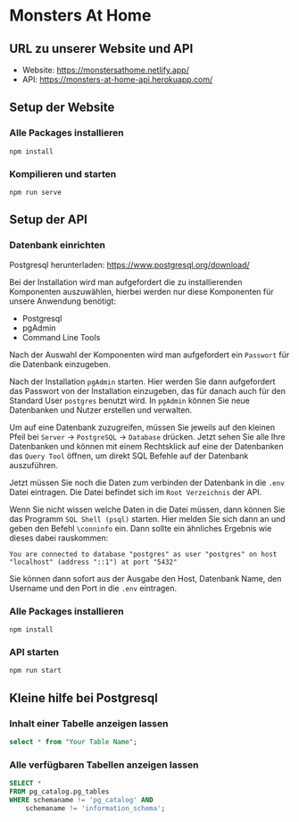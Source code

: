 # Monsters At Home

## URL zu unserer Website und API
* Website: https://monstersathome.netlify.app/
* API: https://monsters-at-home-api.herokuapp.com/

## Setup der Website
### Alle Packages installieren
```
npm install
```

### Kompilieren und starten
```
npm run serve
```

## Setup der API
### Datenbank einrichten

Postgresql herunterladen: https://www.postgresql.org/download/

Bei der Installation wird man aufgefordert die zu installierenden Komponenten auszuwählen, hierbei werden nur diese Komponenten für unsere Anwendung benötigt:
* Postgresql
* pgAdmin
* Command Line Tools

Nach der Auswahl der Komponenten wird man aufgefordert ein `Passwort` für die Datenbank einzugeben.

Nach der Installation `pgAdmin` starten. Hier werden Sie dann aufgefordert das Passwort von der Installation einzugeben, das für danach auch für den Standard User `postgres` benutzt wird. In `pgAdmin` können Sie neue Datenbanken und Nutzer erstellen und verwalten.

Um auf eine Datenbank zuzugreifen, müssen Sie jeweils auf den kleinen Pfeil bei `Server` -> `PostgreSQL` -> `Database` drücken. Jetzt sehen Sie alle Ihre Datenbanken und können mit einem Rechtsklick auf eine der Datenbanken das `Query Tool` öffnen, um direkt SQL Befehle auf der Datenbank auszuführen.

Jetzt müssen Sie noch die Daten zum verbinden der Datenbank in die `.env` Datei eintragen. Die Datei befindet sich im `Root Verzeichnis` der API.

Wenn Sie nicht wissen welche Daten in die Datei müssen, dann können Sie das Programm `SQL Shell (psql)` starten. Hier melden Sie sich dann an und geben den Befehl `\conninfo` ein.
Dann sollte ein ähnliches Ergebnis wie dieses dabei rauskommen:

```
You are connected to database "postgres" as user "postgres" on host "localhost" (address "::1") at port "5432"
```
Sie können dann sofort aus der Ausgabe den Host, Datenbank Name, den Username und den Port in die `.env` eintragen.
### Alle Packages installieren
```
npm install
```

### API starten
```
npm run start
```

## Kleine hilfe bei Postgresql

### Inhalt einer Tabelle anzeigen lassen
``` sql
select * from "Your Table Name"; 
```
### Alle verfügbaren Tabellen anzeigen lassen
``` sql
SELECT *
FROM pg_catalog.pg_tables
WHERE schemaname != 'pg_catalog' AND 
    schemaname != 'information_schema';
```
